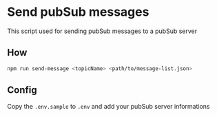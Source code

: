# Send pubSub messages

This script used for sending pubSub messages to a pubSub server

## How

```bash
npm run send-message <topicName> <path/to/message-list.json>
```

## Config

Copy the `.env.sample` to `.env` and add your pubSub server informations
